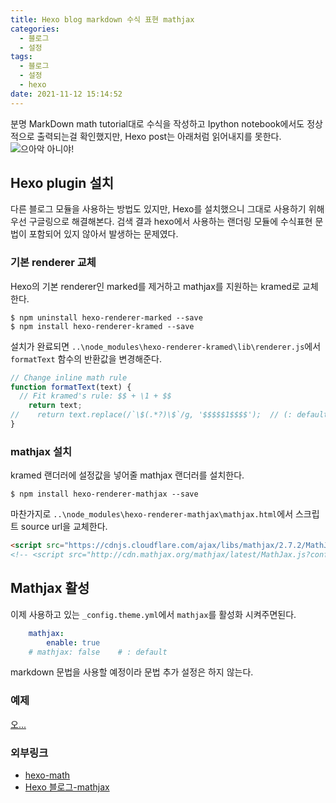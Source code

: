 ```yaml
---
title: Hexo blog markdown 수식 표현 mathjax
categories:
  - 블로그
  - 설정
tags:
  - 블로그
  - 설정
  - hexo
date: 2021-11-12 15:14:52
---
```


분명 MarkDown math tutorial대로 수식을 작성하고 Ipython notebook에서도 정상적으로 출력되는걸 확인했지만,
Hexo post는 아래처럼 읽어내지를 못한다.
![으아악 아니야!](/images/Hexo_mathjax/hexoNotMath.png)

## Hexo plugin 설치

다른 블로그 모듈을 사용하는 방법도 있지만, Hexo를 설치했으니 그대로 사용하기 위해 우선 구글링으로 해결해본다.
검색 결과 hexo에서 사용하는 랜더링 모듈에 수식표현 문법이 포함되어 있지 않아서 발생하는 문제였다.


### 기본 renderer 교체

Hexo의 기본 renderer인 marked를 제거하고 mathjax를 지원하는 kramed로 교체한다.

```shell
$ npm uninstall hexo-renderer-marked --save
$ npm install hexo-renderer-kramed --save
```

설치가 완료되면 `..\node_modules\hexo-renderer-kramed\lib\renderer.js`에서 `formatText` 함수의 반환값을 변경해준다.
```js
// Change inline math rule
function formatText(text) {
  // Fit kramed's rule: $$ + \1 + $$
    return text;
//    return text.replace(/`\$(.*?)\$`/g, '$$$$$1$$$$');  // (: default)
}
```

### mathjax 설치

kramed 랜더러에 설정값을 넣어줄 mathjax 랜더러를 설치한다.

```shell
$ npm install hexo-renderer-mathjax --save
```

마찬가지로 `..\node_modules\hexo-renderer-mathjax\mathjax.html`에서 스크립트 source url을 교체한다.
```html
<script src="https://cdnjs.cloudflare.com/ajax/libs/mathjax/2.7.2/MathJax.js?config=TeX-MML-AM_CHTML"></script>
<!-- <script src="http://cdn.mathjax.org/mathjax/latest/MathJax.js?config=TeX-AMS-MML_HTMLorMML"></script> --> <!--: default -->

```

## Mathjax 활성

이제 사용하고 있는 `_config.theme.yml`에서 `mathjax`를 활성화 시켜주면된다.

```yaml
    mathjax:
        enable: true
    # mathjax: false    # : default
```

markdown 문법을 사용할 예정이라 문법 추가 설정은 하지 않는다.

### 예제
[오...](https://hangack.github.io/2021/11/15/Codding/MarkDown/markdown-%EC%88%98%EC%8B%9D-%EB%84%A3%EA%B8%B0/)

### 외부링크

 - [hexo-math](https://github.com/hexojs/hexo-math)
 - [Hexo 블로그-mathjax](https://hyeshinoh.github.io/2018/10/24/hexo_mathjax_00/)